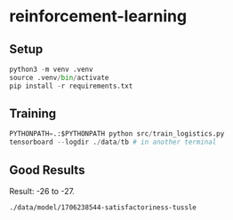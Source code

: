 # reinforcement-learning
 
## Setup

```py
python3 -m venv .venv
source .venv/bin/activate
pip install -r requirements.txt
```

## Training
```py
PYTHONPATH=.:$PYTHONPATH python src/train_logistics.py
tensorboard --logdir ./data/tb # in another terminal
```

## Good Results

Result: -26 to -27.
```
./data/model/1706238544-satisfactoriness-tussle
```
